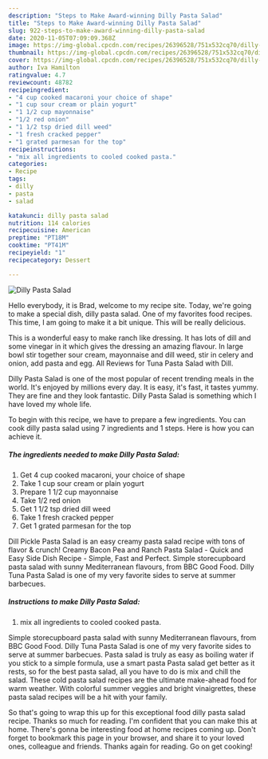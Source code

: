 ```yaml
---
description: "Steps to Make Award-winning Dilly Pasta Salad"
title: "Steps to Make Award-winning Dilly Pasta Salad"
slug: 922-steps-to-make-award-winning-dilly-pasta-salad
date: 2020-11-05T07:09:09.368Z
image: https://img-global.cpcdn.com/recipes/26396528/751x532cq70/dilly-pasta-salad-recipe-main-photo.jpg
thumbnail: https://img-global.cpcdn.com/recipes/26396528/751x532cq70/dilly-pasta-salad-recipe-main-photo.jpg
cover: https://img-global.cpcdn.com/recipes/26396528/751x532cq70/dilly-pasta-salad-recipe-main-photo.jpg
author: Iva Hamilton
ratingvalue: 4.7
reviewcount: 48782
recipeingredient:
- "4 cup cooked macaroni your choice of shape"
- "1 cup sour cream or plain yogurt"
- "1 1/2 cup mayonnaise"
- "1/2 red onion"
- "1 1/2 tsp dried dill weed"
- "1 fresh cracked pepper"
- "1 grated parmesan for the top"
recipeinstructions:
- "mix all ingredients to cooled cooked pasta."
categories:
- Recipe
tags:
- dilly
- pasta
- salad

katakunci: dilly pasta salad 
nutrition: 114 calories
recipecuisine: American
preptime: "PT18M"
cooktime: "PT41M"
recipeyield: "1"
recipecategory: Dessert

---
```



![Dilly Pasta Salad](https://img-global.cpcdn.com/recipes/26396528/751x532cq70/dilly-pasta-salad-recipe-main-photo.jpg)

Hello everybody, it is Brad, welcome to my recipe site. Today, we're going to make a special dish, dilly pasta salad. One of my favorites food recipes. This time, I am going to make it a bit unique. This will be really delicious.

This is a wonderful easy to make ranch like dressing. It has lots of dill and some vinegar in it which gives the dressing an amazing flavour. In large bowl stir together sour cream, mayonnaise and dill weed, stir in celery and onion, add pasta and egg. All Reviews for Tuna Pasta Salad with Dill.

Dilly Pasta Salad is one of the most popular of recent trending meals in the world. It's enjoyed by millions every day. It is easy, it's fast, it tastes yummy. They are fine and they look fantastic. Dilly Pasta Salad is something which I have loved my whole life.


To begin with this recipe, we have to prepare a few ingredients. You can cook dilly pasta salad using 7 ingredients and 1 steps. Here is how you can achieve it.

<!--inarticleads1-->

##### The ingredients needed to make Dilly Pasta Salad:

1. Get 4 cup cooked macaroni, your choice of shape
1. Take 1 cup sour cream or plain yogurt
1. Prepare 1 1/2 cup mayonnaise
1. Take 1/2 red onion
1. Get 1 1/2 tsp dried dill weed
1. Take 1 fresh cracked pepper
1. Get 1 grated parmesan for the top


Dill Pickle Pasta Salad is an easy creamy pasta salad recipe with tons of flavor &amp; crunch! Creamy Bacon Pea and Ranch Pasta Salad - Quick and Easy Side Dish Recipe - Simple, Fast and Perfect. Simple storecupboard pasta salad with sunny Mediterranean flavours, from BBC Good Food. Dilly Tuna Pasta Salad is one of my very favorite sides to serve at summer barbecues. 

<!--inarticleads2-->

##### Instructions to make Dilly Pasta Salad:

1. mix all ingredients to cooled cooked pasta.


Simple storecupboard pasta salad with sunny Mediterranean flavours, from BBC Good Food. Dilly Tuna Pasta Salad is one of my very favorite sides to serve at summer barbecues. Pasta salad is truly as easy as boiling water if you stick to a simple formula, use a smart pasta Pasta salad get better as it rests, so for the best pasta salad, all you have to do is mix and chill the salad. These cold pasta salad recipes are the ultimate make-ahead food for warm weather. With colorful summer veggies and bright vinaigrettes, these pasta salad recipes will be a hit with your family. 

So that's going to wrap this up for this exceptional food dilly pasta salad recipe. Thanks so much for reading. I'm confident that you can make this at home. There's gonna be interesting food at home recipes coming up. Don't forget to bookmark this page in your browser, and share it to your loved ones, colleague and friends. Thanks again for reading. Go on get cooking!
